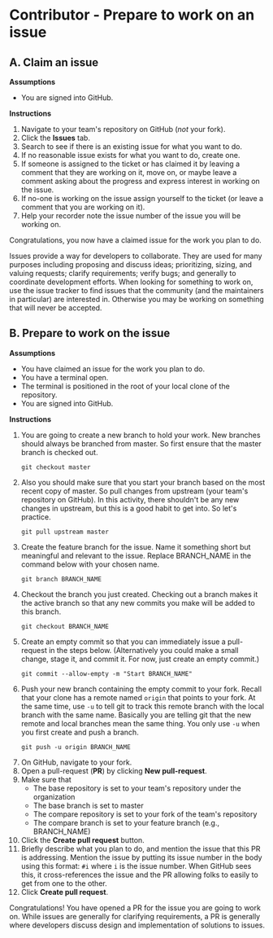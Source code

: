 # Contributor - Prepare to work on an issue

## A. Claim an issue

__Assumptions__

* You are signed into GitHub.

__Instructions__

1. Navigate to your team's repository on GitHub (_not_ your fork).
2. Click the __Issues__ tab.
3. Search to see if there is an existing issue for what you want to do.
4. If no reasonable issue exists for what you want to do, create one.
5. If someone is assigned to the ticket or has claimed it by leaving a comment that they are working on it, move on, or maybe leave a comment asking about the progress and express interest in working on the issue.
6. If no-one is working on the issue assign yourself to the ticket (or leave a comment that you are working on it).
7. Help your recorder note the issue number of the issue you will be working on.

Congratulations, you now have a claimed issue for the work you plan to do.

Issues provide a way for developers to collaborate. They are used for many purposes including proposing and discuss ideas; prioritizing, sizing, and valuing requests; clarify requirements; verify bugs; and generally to coordinate development efforts. When looking for something to work on, use the issue tracker to find issues that the community (and the maintainers in particular) are interested in. Otherwise you may be working on something that will never be accepted.


## B. Prepare to work on the issue

__Assumptions__

* You have claimed an issue for the work you plan to do.
* You have a terminal open.
* The terminal is positioned in the root of your local clone of the repository.
* You are signed into GitHub.

__Instructions__

1. You are going to create a new branch to hold your work. New branches should always be branched from master. So first ensure that the master branch is checked out.
    ```
    git checkout master
    ```
2. Also you should make sure that you start your branch based on the most recent copy of master. So pull changes from upstream (your team's repository on GitHub). In this activity, there shouldn't be any new changes in upstream, but this is a good habit to get into. So let's practice.
    ```
    git pull upstream master
    ```
2. Create the feature branch for the issue. Name it something short but meaningful and relevant to the issue. Replace BRANCH_NAME in the command below with your chosen name.
    ```
    git branch BRANCH_NAME
    ```
3. Checkout the branch you just created. Checking out a branch makes it the active branch so that any new commits you make will be added to this branch.
    ```
    git checkout BRANCH_NAME
    ```
4. Create an empty commit so that you can immediately issue a pull-request in the steps below. (Alternatively you could make a small change, stage it, and commit it. For now, just create an empty commit.)
    ```
    git commit --allow-empty -m "Start BRANCH_NAME"
    ```
5. Push your new branch containing the empty commit to your fork. Recall that your clone has a remote named `origin` that points to your fork. At the same time, use `-u` to tell git to track this remote branch with the local branch with the same name. Basically you are telling git that the new remote and local branches mean the same thing. You only use `-u` when you first create and push a branch.
    ```
    git push -u origin BRANCH_NAME
    ```
6. On GitHub, navigate to your fork.
7. Open a pull-request (__PR__) by clicking __New pull-request__.
8. Make sure that
    * The base repository is set to your team's repository under the organization
    * The base branch is set to master
    * The compare repository is set to your fork of the team's repository
    * The compare branch is set to your feature branch (e.g., BRANCH_NAME)
9. Click the __Create pull request__ button.
10. Briefly describe what you plan to do, and mention the issue that this PR is addressing. Mention the issue by putting its issue number in the body using this format: `#i` where `i` is the issue number. When GitHub sees this, it cross-references the issue and the PR allowing folks to easily to get from one to the other.
11. Click __Create pull request__.

Congratulations! You have opened a PR for the issue you are going to work on. While issues are generally for clarifying requirements, a PR is generally where developers discuss design and implementation of solutions to issues.
